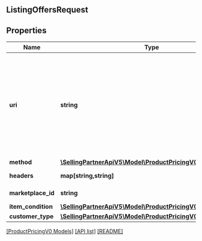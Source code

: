 ## ListingOffersRequest

## Properties

Name | Type | Description | Notes
------------ | ------------- | ------------- | -------------
**uri** | **string** | The resource path of the operation you are calling in batch without any query parameters.<br><br>If you are calling `getItemOffersBatch`, supply the path of `getItemOffers`.<br><br>**Example:** `/products/pricing/v0/items/B000P6Q7MY/offers`<br><br>If you are calling `getListingOffersBatch`, supply the path of `getListingOffers`.<br><br>**Example:** `/products/pricing/v0/listings/B000P6Q7MY/offers` |
**method** | [**\SellingPartnerApiV5\Model\ProductPricingV0\HttpMethod**](HttpMethod.md) |  |
**headers** | **map[string,string]** | A mapping of additional HTTP headers to send/receive for the individual batch request. | [optional]
**marketplace_id** | **string** | A marketplace identifier. Specifies the marketplace for which prices are returned. |
**item_condition** | [**\SellingPartnerApiV5\Model\ProductPricingV0\ItemCondition**](ItemCondition.md) |  |
**customer_type** | [**\SellingPartnerApiV5\Model\ProductPricingV0\CustomerType**](CustomerType.md) |  | [optional]

[[ProductPricingV0 Models]](../) [[API list]](../../Api) [[README]](../../../README.md)
